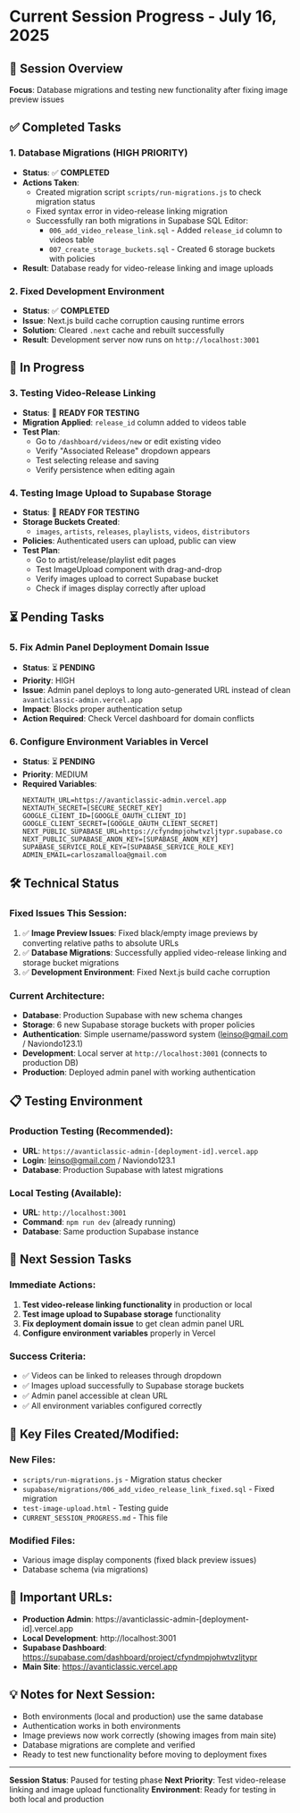 # Current Session Progress - July 16, 2025

## 🎯 Session Overview
**Focus**: Database migrations and testing new functionality after fixing image preview issues

## ✅ Completed Tasks

### 1. Database Migrations (HIGH PRIORITY)
- **Status**: ✅ **COMPLETED**
- **Actions Taken**:
  - Created migration script `scripts/run-migrations.js` to check migration status
  - Fixed syntax error in video-release linking migration
  - Successfully ran both migrations in Supabase SQL Editor:
    - `006_add_video_release_link.sql` - Added `release_id` column to videos table
    - `007_create_storage_buckets.sql` - Created 6 storage buckets with policies
- **Result**: Database ready for video-release linking and image uploads

### 2. Fixed Development Environment
- **Status**: ✅ **COMPLETED**
- **Issue**: Next.js build cache corruption causing runtime errors
- **Solution**: Cleared `.next` cache and rebuilt successfully
- **Result**: Development server now runs on `http://localhost:3001`

## 🔄 In Progress

### 3. Testing Video-Release Linking
- **Status**: 🔄 **READY FOR TESTING**
- **Migration Applied**: `release_id` column added to videos table
- **Test Plan**: 
  - Go to `/dashboard/videos/new` or edit existing video
  - Verify "Associated Release" dropdown appears
  - Test selecting release and saving
  - Verify persistence when editing again

### 4. Testing Image Upload to Supabase Storage
- **Status**: 🔄 **READY FOR TESTING**
- **Storage Buckets Created**: 
  - `images`, `artists`, `releases`, `playlists`, `videos`, `distributors`
- **Policies**: Authenticated users can upload, public can view
- **Test Plan**:
  - Go to artist/release/playlist edit pages
  - Test ImageUpload component with drag-and-drop
  - Verify images upload to correct Supabase bucket
  - Check if images display correctly after upload

## ⏳ Pending Tasks

### 5. Fix Admin Panel Deployment Domain Issue
- **Status**: ⏳ **PENDING**
- **Priority**: HIGH
- **Issue**: Admin panel deploys to long auto-generated URL instead of clean `avanticlassic-admin.vercel.app`
- **Impact**: Blocks proper authentication setup
- **Action Required**: Check Vercel dashboard for domain conflicts

### 6. Configure Environment Variables in Vercel
- **Status**: ⏳ **PENDING**
- **Priority**: MEDIUM
- **Required Variables**:
  ```
  NEXTAUTH_URL=https://avanticlassic-admin.vercel.app
  NEXTAUTH_SECRET=[SECURE_SECRET_KEY]
  GOOGLE_CLIENT_ID=[GOOGLE_OAUTH_CLIENT_ID]
  GOOGLE_CLIENT_SECRET=[GOOGLE_OAUTH_CLIENT_SECRET]
  NEXT_PUBLIC_SUPABASE_URL=https://cfyndmpjohwtvzljtypr.supabase.co
  NEXT_PUBLIC_SUPABASE_ANON_KEY=[SUPABASE_ANON_KEY]
  SUPABASE_SERVICE_ROLE_KEY=[SUPABASE_SERVICE_ROLE_KEY]
  ADMIN_EMAIL=carloszamalloa@gmail.com
  ```

## 🛠️ Technical Status

### Fixed Issues This Session:
1. ✅ **Image Preview Issues**: Fixed black/empty image previews by converting relative paths to absolute URLs
2. ✅ **Database Migrations**: Successfully applied video-release linking and storage bucket migrations
3. ✅ **Development Environment**: Fixed Next.js build cache corruption

### Current Architecture:
- **Database**: Production Supabase with new schema changes
- **Storage**: 6 new Supabase storage buckets with proper policies
- **Authentication**: Simple username/password system (leinso@gmail.com / Naviondo123.1)
- **Development**: Local server at `http://localhost:3001` (connects to production DB)
- **Production**: Deployed admin panel with working authentication

## 📋 Testing Environment

### Production Testing (Recommended):
- **URL**: `https://avanticlassic-admin-[deployment-id].vercel.app`
- **Login**: leinso@gmail.com / Naviondo123.1
- **Database**: Production Supabase with latest migrations

### Local Testing (Available):
- **URL**: `http://localhost:3001`
- **Command**: `npm run dev` (already running)
- **Database**: Same production Supabase instance

## 🎯 Next Session Tasks

### Immediate Actions:
1. **Test video-release linking functionality** in production or local
2. **Test image upload to Supabase storage** functionality
3. **Fix deployment domain issue** to get clean admin panel URL
4. **Configure environment variables** properly in Vercel

### Success Criteria:
- ✅ Videos can be linked to releases through dropdown
- ✅ Images upload successfully to Supabase storage buckets
- ✅ Admin panel accessible at clean URL
- ✅ All environment variables configured correctly

## 📁 Key Files Created/Modified:

### New Files:
- `scripts/run-migrations.js` - Migration status checker
- `supabase/migrations/006_add_video_release_link_fixed.sql` - Fixed migration
- `test-image-upload.html` - Testing guide
- `CURRENT_SESSION_PROGRESS.md` - This file

### Modified Files:
- Various image display components (fixed black preview issues)
- Database schema (via migrations)

## 🔗 Important URLs:
- **Production Admin**: https://avanticlassic-admin-[deployment-id].vercel.app
- **Local Development**: http://localhost:3001
- **Supabase Dashboard**: https://supabase.com/dashboard/project/cfyndmpjohwtvzljtypr
- **Main Site**: https://avanticlassic.vercel.app

## 💡 Notes for Next Session:
- Both environments (local and production) use the same database
- Authentication works in both environments
- Image previews now work correctly (showing images from main site)
- Database migrations are complete and verified
- Ready to test new functionality before moving to deployment fixes

---
**Session Status**: Paused for testing phase
**Next Priority**: Test video-release linking and image upload functionality
**Environment**: Ready for testing in both local and production